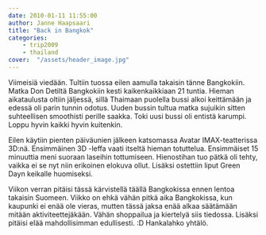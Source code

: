 ```yaml
---
date: 2010-01-11 11:55:00
author: Janne Haapsaari
title: "Back in Bangkok"
categories:
    - trip2009
    - thailand
cover:  "/assets/header_image.jpg"
---
```


Viimeisiä viedään. Tultiin tuossa eilen aamulla takaisin tänne Bangkokiin.
Matka Don Detiltä Bangkokiin kesti kaikenkaikkiaan 21 tuntia. Hieman
aikataulusta oltiin jäljessä, sillä Thaimaan puolella bussi alkoi keittämään
ja edessä oli parin tunnin odotus. Uuden bussin tultua matka sujuikin sitten
suhteellisen smoothisti perille saakka. Toki uusi bussi oli entistä karumpi.
Loppu hyvin kaikki hyvin kuitenkin.

Eilen käytiin pienten päiväunien jälkeen katsomassa Avatar IMAX-teatterissa
3D:nä. Ensimmäinen 3D -leffa vaati itseltä hieman totuttelua. Ensimmäiset 15
minuuttia meni suoraan laseihin tottumiseen. Hienostihan tuo pätkä oli tehty,
vaikka ei se nyt niin erikoinen elokuva ollut. Lisäksi ostettiin liput Green
Dayn keikalle huomiseksi.

Viikon verran pitäisi tässä kärvistellä täällä Bangkokissa ennen lentoa
takaisin Suomeen. Viikko on ehkä vähän pitkä aika Bangkokissa, kun kaupunki ei
enää ole vieras, mutten tässä jaksa enää alkaa säätämään mitään
aktiviteettejäkään. Vähän shoppailua ja kiertelyä siis tiedossa. Lisäksi
pitäisi elää mahdollisimman edullisesti. :D Hankalahko yhtälö.
